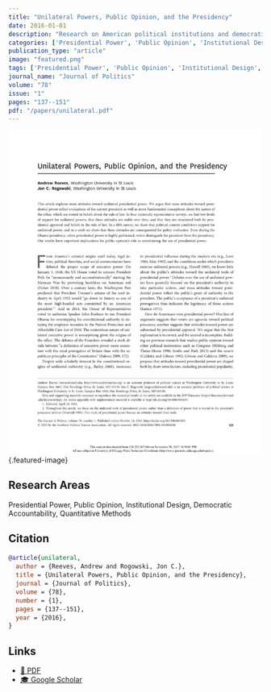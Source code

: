 ```yaml
---
title: "Unilateral Powers, Public Opinion, and the Presidency"
date: 2016-01-01
description: "Research on American political institutions and democratic governance."
categories: ['Presidential Power', 'Public Opinion', 'Institutional Design', 'Democratic Accountability', 'Quantitative Methods']
publication_type: "article"
image: "featured.png"
tags: ['Presidential Power', 'Public Opinion', 'Institutional Design', 'Democratic Accountability', 'Quantitative Methods']
journal_name: "Journal of Politics"
volume: "78"
issue: "1"
pages: "137--151"
pdf: "/papers/unilateral.pdf"
---
```


![Featured image](featured.png){.featured-image}

## Research Areas

Presidential Power, Public Opinion, Institutional Design, Democratic Accountability, Quantitative Methods

## Citation

```bibtex
@article{unilateral,
  author = {Reeves, Andrew and Rogowski, Jon C.},
  title = {Unilateral Powers, Public Opinion, and the Presidency},
  journal = {Journal of Politics},
  volume = {78},
  number = {1},
  pages = {137--151},
  year = {2016},
}
```

## Links

- [📄 PDF](/papers/unilateral.pdf)
- [🎓 Google Scholar](https://scholar.google.com/scholar?q=Unilateral%20Powers%2C%20Public%20Opinion%2C%20and%20the%20Presidency)